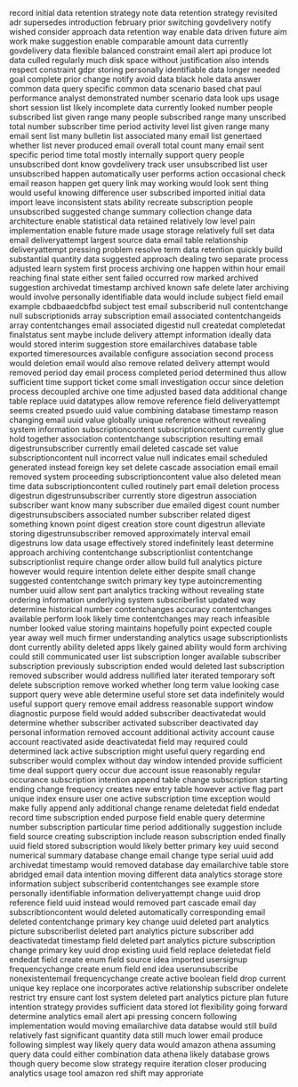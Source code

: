 record initial data retention strategy note data retention strategy revisited adr supersedes introduction february prior switching govdelivery notify wished consider approach data retention way enable data driven future aim work make suggestion enable comparable amount data currently govdelivery data flexible balanced constraint email alert api produce lot data culled regularly much disk space without justification also intends respect constraint gdpr storing personally identifiable data longer needed goal complete prior change notify avoid data black hole data answer common data query specific common data scenario based chat paul performance analyst demonstrated number scenario data look ups usage short session list likely incomplete data currently looked number people subscribed list given range many people subscribed range many unscribed total number subscriber time period activity level list given range many email sent list many bulletin list associated many email list genertaed whether list never produced email overall total count many email sent specific period time total mostly internally support query people unsubscribed dont know govdelivery track user unsubscribed list user unsubscribed happen automatically user performs action occasional check email reason happen get query link may working would look sent thing would useful knowing difference user subscribed imported initial data import leave inconsistent stats ability recreate subscription people unsubscribed suggested change summary collection change data architecture enable statistical data retained relatively low level pain implementation enable future made usage storage relatively full set data email deliveryattempt largest source data email table relationship deliveryattempt pressing problem resolve term data retention quickly build substantial quantity data suggested approach dealing two separate process adjusted learn system first process archiving one happen within hour email reaching final state either sent failed occurred row marked archived suggestion archivedat timestamp archived known safe delete later archiving would involve personally identifiable data would include subject field email example cbdbaaedcbfbd subject test email subscriberid null contentchange null subscriptionids array subscription email associated contentchangeids array contentchanges email associated digestid null createdat completedat finalstatus sent maybe include delivery attempt information ideally data would stored interim suggestion store emailarchives database table exported timeresources available configure association second process would deletion email would also remove related delivery attempt would removed period day email process completed period determined thus allow sufficient time support ticket come small investigation occur since deletion process decoupled archive one time adjusted based data additional change table replace uuid datatypes allow remove reference field deliveryattempt seems created psuedo uuid value combining database timestamp reason changing email uuid value globally unique reference without revealing system information subscriptioncontent subscriptioncontent currently glue hold together association contentchange subscription resulting email digestrunsubscriber currently email deleted cascade set value subscriptioncontent null incorrect value null indicates email scheduled generated instead foreign key set delete cascade association email email removed system proceeding subscriptioncontent value also deleted mean time data subscriptioncontent culled routinely part email deletion process digestrun digestrunsubscriber currently store digestrun association subscriber want know many subscriber due emailed digest count number digestrunsubscibers associated number subscriber related digest something known point digest creation store count digestrun alleviate storing digestrunsubscriber removed approximately interval email digestruns low data usage effectively stored indefinitely least determine approach archiving contentchange subscriptionlist contentchange subscriptionlist require change order allow build full analytics picture however would require intention delete either despite small change suggested contentchange switch primary key type autoincrementing number uuid allow sent part analytics tracking without revealing state ordering information underlying system subscriberlist updated way determine historical number contentchanges accuracy contentchanges available perform look likely time contentchanges may reach infeasible number looked value storing maintains hopefully point expected couple year away well much firmer understanding analytics usage subscriptionlists dont currently ability deleted apps likely gained ability would form archiving could still communicated user list subscription longer available subscriber subscription previously subscription ended would deleted last subscription removed subscriber would address nullified later iterated temporary soft delete subscription remove worked whether long term value looking case support query weve able determine useful store set data indefinitely would useful support query remove email address reasonable support window diagnostic purpose field would added subscriber deactivatedat would determine whether subscriber activated subscriber deactivated day personal information removed account additional activity account cause account reactivated aside deactivatedat field may required could determined lack active subscription might useful query regarding end subscriber would complex without day window intended provide sufficient time deal support query occur due account issue reasonably regular occurance subscription intention append table change subscription starting ending change frequency creates new entry table however active flag part unique index ensure user one active subscription time exception would make fully append anly additional change rename deletedat field endedat record time subscription ended purpose field enable query determine number subscription particular time period additionally suggestion include field source creating subscription include reason subscription ended finally uuid field stored subscription would likely better primary key uuid second numerical summary database change email change type serial uuid add archivedat timestamp would removed database day emailarchive table store abridged email data intention moving different data analytics storage store information subject subscriberid contentchanges see example store personally identifiable information deliveryattempt change uuid drop reference field uuid instead would removed part cascade email day subscribtioncontent would deleted automatically corresponding email deleted contentchange primary key change uuid deleted part analytics picture subscriberlist deleted part analytics picture subscriber add deactivatedat timestamp field deleted part analytics picture subscription change primary key uuid drop existing uuid field replace deletedat field endedat field create enum field source idea imported usersignup frequencychange create enum field end idea userunsubscribe nonexistentemail frequencychange create active boolean field drop current unique key replace one incorporates active relationship subscriber ondelete restrict try ensure cant lost system deleted part analytics picture plan future intention strategy provides sufficient data stored lot flexibility going forward determine analytics email alert api pressing concern following implementation would moving emailarchive data databse would still build relatively fast significant quantity data still much lower email produce following simplest way likely query data would amazon athena assuming query data could either combination data athena likely database grows though query become slow strategy require iteration closer producing analytics usage tool amazon red shift may approriate